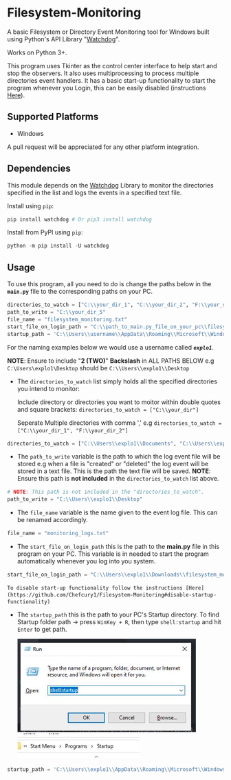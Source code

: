 # Filesystem-Monitoring
A basic Filesystem or Directory Event Monitoring tool for Windows built using Python's API Library "[Watchdog](https://github.com/gorakhargosh/watchdog)".

Works on Python 3+.

This program uses Tkinter as the control center interface to help start and stop the observers. It also uses multiprocessing to process multiple directories event handlers. It has a basic start-up functionality to start the program whenever you Login, this can be easily disabled (instructions [Here](https://github.com/Chefcury1/Filesystem-Monitoring#disable-startup-functionality)). 


## Supported Platforms
- Windows

A pull request will be appreciated for any other platform integration.

## Dependencies

This module depends on the [Watchdog](https://github.com/gorakhargosh/watchdog) Library to monitor the directories specified in the list and logs the events in a specified text file.
 
Install using `pip`:

```Python
pip install watchdog # Or pip3 install watchdog
```

Install from PyPI using `pip`:

```Python
python -m pip install -U watchdog
```


## Usage

To use this program, all you need to do is change the paths below in the __`main.py`__ file to the corresponding paths on your PC.

```Python
directories_to_watch = ["C:\\your_dir_1", "C:\\your_dir_2", "F:\\your_dir_3", "F:\\your_dir_4"]
path_to_write = "C:\\your_dir_5"
file_name = "filesystem_monitoring.txt"
start_file_on_login_path = "C:\\path_to_main.py_file_on_your_pc\\filesystem_monitoring\\src\\main.py"
startup_path = 'C:\\Users\\username\\AppData\\Roaming\\Microsoft\\Windows\\Start Menu\\Programs\\Startup'
```

For the naming examples below we would use a username called **_`explo1`_**.

__NOTE__: Ensure to include "__2 (TWO)__" __Backslash__ in ALL PATHS BELOW e.g `C:\Users\explo1\Desktop` should be `C:\\Users\\explo1\\Desktop`


- The `directories_to_watch` list simply holds all the specified directories you intend to monitor:

    Include directory or directories you want to moitor within double quotes and square brackets: 
    `directories_to_watch = ["C:\\your_dir"]`

    Seperate Multiple directories with comma ',' e.g `directories_to_watch = ["C:\\your_dir_1", "F:\\your_dir_2"]`

```Python
directories_to_watch = ["C:\\Users\\explo1\\Documents", "C:\\Users\\explo1\\Pictures", "F:\\Programming"]
```


- The `path_to_write` variable is the path to which the log event file will be stored e.g when a file is "created" or "deleted" the log event will be stored in a text file. This is the path the text file will be saved.
    __NOTE__: Ensure this path is **not included** in the `directories_to_watch` list above.

```Python
# NOTE: This path is not included in the "directories_to_watch".
path_to_write = "C:\\Users\\explo1\\Desktop"
```


- The `file_name` variable is the name given to the event log file. This can be renamed accordingly.

```Python
file_name = "monitoring_logs.txt"
```


- The `start_file_on_login_path` this is the path to the __main.py__ file in this program on your PC. This variable is in needed to start the program automatically whenever you log into you system. 

```Python
start_file_on_login_path = "C:\\Users\\explo1\\Downloads\\filesystem_monitoring\\src\\main.py"
```

    To disable start-up functionality follow the instructions [Here](https://github.com/Chefcury1/Filesystem-Monitoring#disable-startup-functionality)


- The `startup_path` this is the path to your PC's Startup directory. To find Startup folder path -> press `WinKey + R`, then type `shell:startup` and hit `Enter` to get path.

    <img src="assets/img/startup.JPG"> <img src="assets/img/startup_path.JPG">

```Python
startup_path = 'C:\\Users\\explo1\\AppData\\Roaming\\Microsoft\\Windows\\Start Menu\\Programs\\Startup'
```